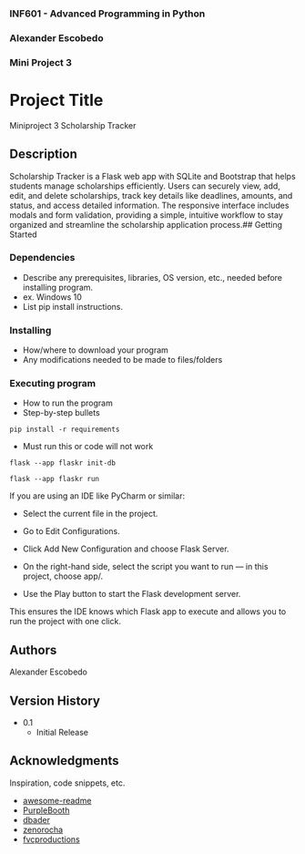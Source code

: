 ### INF601 - Advanced Programming in Python
### Alexander Escobedo 
### Mini Project 3 
 
 
# Project Title
 
Miniproject 3 Scholarship Tracker 
 
## Description
 
Scholarship Tracker is a Flask web app with SQLite and Bootstrap that helps students manage scholarships efficiently. Users can securely view, add, edit, and delete scholarships, track key details like deadlines, amounts, and status, and access detailed information. The responsive interface includes modals and form validation, providing a simple, intuitive workflow to stay organized and streamline the scholarship application process.## Getting Started
 
### Dependencies
 
* Describe any prerequisites, libraries, OS version, etc., needed before installing program.
* ex. Windows 10
* List pip install instructions.
 
### Installing
 
* How/where to download your program
* Any modifications needed to be made to files/folders
 
### Executing program
 
* How to run the program
* Step-by-step bullets
```
pip install -r requirements 
```
* Must run this or code will not work 
```
flask --app flaskr init-db
```

```
flask --app flaskr run
```


If you are using an IDE like PyCharm or similar:

* Select the current file in the project.

* Go to Edit Configurations.

* Click Add New Configuration and choose Flask Server.

* On the right-hand side, select the script you want to run — in this project, choose app/.

* Use the Play button to start the Flask development server.

This ensures the IDE knows which Flask app to execute and allows you to run the project with one click.
 
## Authors
 
Alexander Escobedo
 
## Version History

* 0.1
    * Initial Release

 
## Acknowledgments
 
Inspiration, code snippets, etc.
* [awesome-readme](https://github.com/matiassingers/awesome-readme)
* [PurpleBooth](https://gist.github.com/PurpleBooth/109311bb0361f32d87a2)
* [dbader](https://github.com/dbader/readme-template)
* [zenorocha](https://gist.github.com/zenorocha/4526327)
* [fvcproductions](https://gist.github.com/fvcproductions/1bfc2d4aecb01a834b46)
